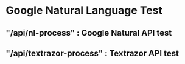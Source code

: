 # Google Natural Language Test

## "/api/nl-process" : Google Natural API test
## "/api/textrazor-process" : Textrazor API test
